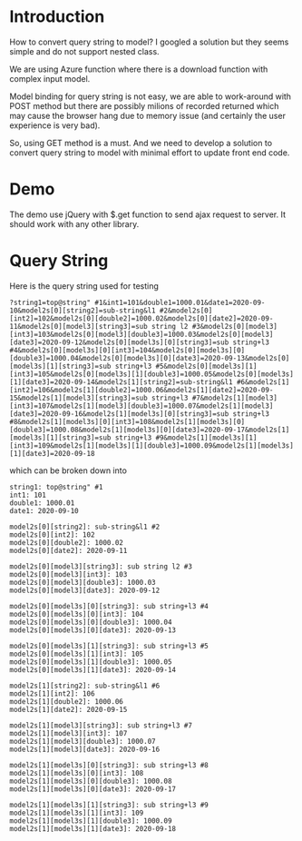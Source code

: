 # Introduction

How to convert query string to model? I googled a solution but 
they seems simple and do not support nested class.

We are using Azure function where there is a download function
with complex input model.

Model binding for query string is not easy, 
we are able to work-around with POST method but there are 
possibly milions of recorded returned which may cause the browser 
hang due to memory issue (and certainly the user experience is very bad).

So, using GET method is a must. And we need to develop a solution
to convert query string to model with minimal effort to update front end code.

# Demo
The demo use jQuery with $.get function to send ajax request to server.
It should work with any other library.

# Query String
Here is the query string used for testing
```
?string1=top@string" #1&int1=101&double1=1000.01&date1=2020-09-10&model2s[0][string2]=sub-string&l1 #2&model2s[0][int2]=102&model2s[0][double2]=1000.02&model2s[0][date2]=2020-09-11&model2s[0][model3][string3]=sub string l2 #3&model2s[0][model3][int3]=103&model2s[0][model3][double3]=1000.03&model2s[0][model3][date3]=2020-09-12&model2s[0][model3s][0][string3]=sub string+l3 #4&model2s[0][model3s][0][int3]=104&model2s[0][model3s][0][double3]=1000.04&model2s[0][model3s][0][date3]=2020-09-13&model2s[0][model3s][1][string3]=sub string+l3 #5&model2s[0][model3s][1][int3]=105&model2s[0][model3s][1][double3]=1000.05&model2s[0][model3s][1][date3]=2020-09-14&model2s[1][string2]=sub-string&l1 #6&model2s[1][int2]=106&model2s[1][double2]=1000.06&model2s[1][date2]=2020-09-15&model2s[1][model3][string3]=sub string+l3 #7&model2s[1][model3][int3]=107&model2s[1][model3][double3]=1000.07&model2s[1][model3][date3]=2020-09-16&model2s[1][model3s][0][string3]=sub string+l3 #8&model2s[1][model3s][0][int3]=108&model2s[1][model3s][0][double3]=1000.08&model2s[1][model3s][0][date3]=2020-09-17&model2s[1][model3s][1][string3]=sub string+l3 #9&model2s[1][model3s][1][int3]=109&model2s[1][model3s][1][double3]=1000.09&model2s[1][model3s][1][date3]=2020-09-18
```
which can be broken down into

```
string1: top@string" #1
int1: 101
double1: 1000.01
date1: 2020-09-10

model2s[0][string2]: sub-string&l1 #2
model2s[0][int2]: 102
model2s[0][double2]: 1000.02
model2s[0][date2]: 2020-09-11

model2s[0][model3][string3]: sub string l2 #3
model2s[0][model3][int3]: 103
model2s[0][model3][double3]: 1000.03
model2s[0][model3][date3]: 2020-09-12

model2s[0][model3s][0][string3]: sub string+l3 #4
model2s[0][model3s][0][int3]: 104
model2s[0][model3s][0][double3]: 1000.04
model2s[0][model3s][0][date3]: 2020-09-13

model2s[0][model3s][1][string3]: sub string+l3 #5
model2s[0][model3s][1][int3]: 105
model2s[0][model3s][1][double3]: 1000.05
model2s[0][model3s][1][date3]: 2020-09-14

model2s[1][string2]: sub-string&l1 #6
model2s[1][int2]: 106
model2s[1][double2]: 1000.06
model2s[1][date2]: 2020-09-15

model2s[1][model3][string3]: sub string+l3 #7
model2s[1][model3][int3]: 107
model2s[1][model3][double3]: 1000.07
model2s[1][model3][date3]: 2020-09-16

model2s[1][model3s][0][string3]: sub string+l3 #8
model2s[1][model3s][0][int3]: 108
model2s[1][model3s][0][double3]: 1000.08
model2s[1][model3s][0][date3]: 2020-09-17

model2s[1][model3s][1][string3]: sub string+l3 #9
model2s[1][model3s][1][int3]: 109
model2s[1][model3s][1][double3]: 1000.09
model2s[1][model3s][1][date3]: 2020-09-18
```